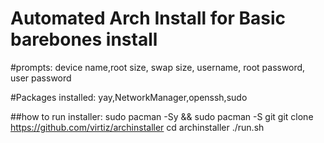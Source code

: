 # Automated Arch Install for Basic barebones install

#prompts: device name,root size, swap size, username, root password, user password                                                                                    
 
#Packages installed: yay,NetworkManager,openssh,sudo

##how to run installer:
sudo pacman -Sy && sudo pacman -S git
git clone https://github.com/virtiz/archinstaller
cd archinstaller
./run.sh

